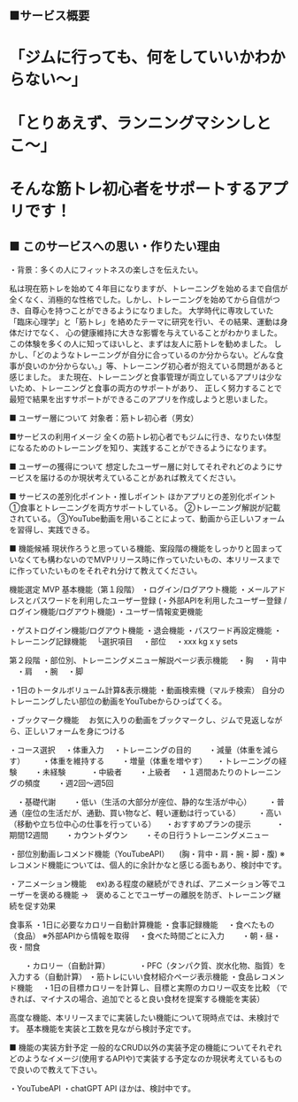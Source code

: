 ## ■サービス概要
# 「ジムに行っても、何をしていいかわからない〜」
# 「とりあえず、ランニングマシンしとこ〜」
# そんな筋トレ初心者をサポートするアプリです！


## ■ このサービスへの思い・作りたい理由
・背景：多くの人にフィットネスの楽しさを伝えたい。

私は現在筋トレを始めて４年目になりますが、トレーニングを始めるまで自信が全くなく、消極的な性格でした。しかし、トレーニングを始めてから自信がつき、自尊心を持つことができるようになりました。
大学時代に専攻していた「臨床心理学」と「筋トレ」を絡めたテーマに研究を行い、その結果、運動は身体だけでなく、
心の健康維持に大きな影響を与えていることがわかりました。この体験を多くの人に知ってほいしと、まずは友人に筋トレを勧めました。
しかし、「どのようなトレーニングが自分に合っているのか分からない。どんな食事が良いのか分からない。」等、トレーニング初心者が抱えている問題があると感じました。
また現在、トレーニングと食事管理が両立しているアプリは少ないため、トレーニングと食事の両方のサポートがあり、
正しく努力することで最短で結果を出すサポートができるこのアプリを作成しようと思いました。


■ ユーザー層について
対象者：筋トレ初心者（男女）

■サービスの利用イメージ
全くの筋トレ初心者でもジムに行き、なりたい体型になるためのトレーニングを知り、実践することができるようになります。

■ ユーザーの獲得について
想定したユーザー層に対してそれぞれどのようにサービスを届けるのか現状考えていることがあれば教えてください。


■ サービスの差別化ポイント・推しポイント
ほかアプリとの差別化ポイント
①食事とトレーニングを両方サポートしている。
②トレーニング解説が記載されている。
③YouTube動画を用いることによって、動画から正しいフォームを習得し、実践できる。

■ 機能候補
現状作ろうと思っている機能、案段階の機能をしっかりと固まっていなくても構わないのでMVPリリース時に作っていたいもの、本リリースまでに作っていたいものをそれぞれ分けて教えてください。

機能選定 MVP
基本機能（第１段階）
・ログイン/ログアウト機能
・メールアドレスとパスワードを利用したユーザー登録
(・外部APIを利用したユーザー登録 / ログイン機能/ログアウト機能)
・ユーザー情報変更機能

・ゲストログイン機能/ログアウト機能
・退会機能
・パスワード再設定機能
・トレーニング記録機能
　└選択項目
　・部位
　・xxx kg x y sets


第２段階
・部位別、トレーニングメニュー解説ページ表示機能
　・胸
　・背中
　・肩
　・腕
　・脚

・1日のトータルボリューム計算&表示機能
・動画検索機（マルチ検索）
自分のトレーニングしたい部位の動画をYouTubeからひっぱてくる。

・ブックマーク機能
　お気に入りの動画をブックマークし、ジムで見返しながら、正しいフォームを身につける

・コース選択
　・体重入力
　・トレーニングの目的
　　・減量（体重を減らす）
　　・体重を維持する
　　・増量（体重を増やす）
　・トレーニングの経験
　　・未経験　
　　・中級者
　　・上級者
　・１週間あたりのトレーニングの頻度
　　・週2回〜週5回

　・基礎代謝
　　・低い（生活の大部分が座位、静的な生活が中心）
　　・普通（座位の生活だが、通勤、買い物など、軽い運動は行っている）
　　・高い（移動や立ち位中心の仕事を行っている）
　・おすすめプランの提示　
　　・期間12週間
　　・カウントダウン
　　・その日行うトレーニングメニュー


・部位別動画レコメンド機能（YouTubeAPI）
　(胸・背中・肩・腕・脚・腹)
※レコメンド機能については、個人的に余計かなと感じる面もあり、検討中です。

・アニメーション機能
　ex)ある程度の継続ができれば、アニメーション等でユーザーを褒める機能
→　褒めることでユーザーの離脱を防ぎ、トレーニング継続を促す効果

食事系
・1日に必要なカロリー自動計算機能
・食事記録機能
　・食べたもの（食品）
※外部APIから情報を取得
　・食べた時間ごとに入力
　　・朝・昼・夜・間食

　　・カロリー（自動計算）　　
　　・PFC（タンパク質、炭水化物、脂質）を入力する（自動計算）
・筋トレにいい食材紹介ページ表示機能
・食品レコメンド機能
　・1日の目標カロリーを計算し、目標と実際のカロリー収支を比較
（できれば、マイナスの場合、追加でとると良い食材を提案する機能を実装）


高度な機能、本リリースまでに実装したい機能について現時点では、未検討です。
基本機能を実装と工数を見ながら検討予定です。


■ 機能の実装方針予定
一般的なCRUD以外の実装予定の機能についてそれぞれどのようなイメージ(使用するAPIや)で実装する予定なのか現状考えているもので良いので教えて下さい。

・YouTubeAPI
・chatGPT API
ほかは、検討中です。
